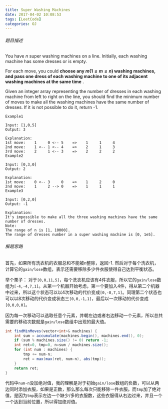 ```yaml
---
title: Super Washing Machines
date: 2017-04-02 10:08:53
tags: [LeetCode]
categories: OJ
---
```


###### 题目描述
You have $n$ super washing machines on a line. Initially, each washing machine has some dresses or is empty.

For each move, you could **choose any $m (1 ≤ m ≤ n)$ washing machines, and pass one dress of each washing machine to one of its adjacent washing machines at the same time** .

Given an integer array representing the number of dresses in each washing machine from left to right on the line, you should find the minimum number of moves to make all the washing machines have the same number of dresses. If it is not possible to do it, return -1.

	Example1

	Input: [1,0,5]
	Output: 3

	Explanation: 
	1st move:    1     0 <-- 5    =>    1     1     4
	2nd move:    1 <-- 1 <-- 4    =>    2     1     3    
	3rd move:    2     1 <-- 3    =>    2     2     2   
	Example2

	Input: [0,3,0]
	Output: 2

	Explanation: 
	1st move:    0 <-- 3     0    =>    1     2     0    
	2nd move:    1     2 --> 0    =>    1     1     1     
	Example3

	Input: [0,2,0]
	Output: -1

	Explanation: 
	It's impossible to make all the three washing machines have the same number of dresses. 
	Note:
	The range of n is [1, 10000].
	The range of dresses number in a super washing machine is [0, 1e5].


###### 解题思路
首先，如果所有洗衣机的衣服总和不能被$n$整除，返回-1.
然后对于每个洗衣机，计算它的`gain/lose`数组，表示还需要移除多少件衣服使得自己达到平衡状态。

举个栗子：
对于`[0,0,11,5]`，每个洗衣机应该有4件衣服，所以它的`gain/lose`数组为`[-4,-4,7,1]`。从第一个机器开始考虑，第一个要加入4件，得从第二个机器中过来，所以这个状态可以以4次移动的代价变成`[0,-8,7,1]`。同理第二个状态也可以以8次移动的代价变成状态三`[0,0,-1,1]`，最后以一次移动的代价变成`[0,0,0,0]`。

因为每一次移动可以选取任意个元素，并朝左边或者右边移动一个元素，所以总共需要的移动次数就是`gain/lose`数组中出现的最大值。

```java
int findMinMoves(vector<int>& machines) {
	int sum = accumulate(machines.begin(), machines.end(), 0);
	if (sum % machines.size() != 0) return -1;
	int ret=0, tmp=0, n=sum / machines.size();
	for (int num : machines) {
		tmp += num-n;
		ret = max(max(ret, num-n), abs(tmp));
	}
	return ret;
}
```
代码中`num-n`没加绝对值，我的理解是对于初始`gain/lose`数组的负数，可以从两边同时添加衣服，如果是正数，那么那么每次只能移除一件衣服。而`tmp`加了绝对值，是因为`tmp`表示左边一个缺少/多的衣服数，这些衣服得从右边过来，并且一个一个达到当前位置，所以得加绝对值。